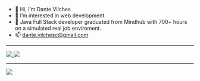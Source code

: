 - 👋 Hi, I’m Dante Vilches
- 👀 I’m interested in web development
- 🌱 Java Full Stack developer graduated from Mindhub with 700+ hours on a simulated real job enviroment.
- 📫 dante.vilchesc@gmail.com


<hr>
<div>
  <a href="https://www.instagram.com/dantepilsen/"> <img src="https://img.shields.io/badge/Instagram-fc6484?style=for-the-badge&logo=Instagram&logoColor=white%22%3E"> </img></a>
  <a href="mailto:dante.vilchesc@gmail.com"><img src="https://img.shields.io/badge/Gmail-d43000?style=for-the-badge&logo=Gmail&logoColor=white%22%3E"</img></a>
</div>
<hr>


<a href="https://github.com/DanteVilches/github-readme-stats">
  <img align="center" src="https://github-readme-stats.vercel.app/api?username=DanteVilches&show_icons=true&theme=merko"></img>
</a>
